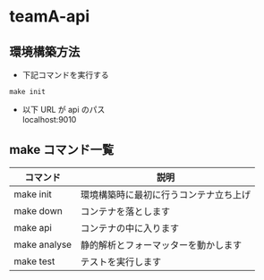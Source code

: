 # teamA-api

## 環境構築方法

- 下記コマンドを実行する

```
make init
```

- 以下 URL が api のパス <br>
  localhost:9010

## make コマンド一覧

| コマンド     | 説明                                   |
| ------------ | -------------------------------------- |
| make init    | 環境構築時に最初に行うコンテナ立ち上げ |
| make down    | コンテナを落とします                   |
| make api     | コンテナの中に入ります                 |
| make analyse | 静的解析とフォーマッターを動かします   |
| make test    | テストを実行します                     |
